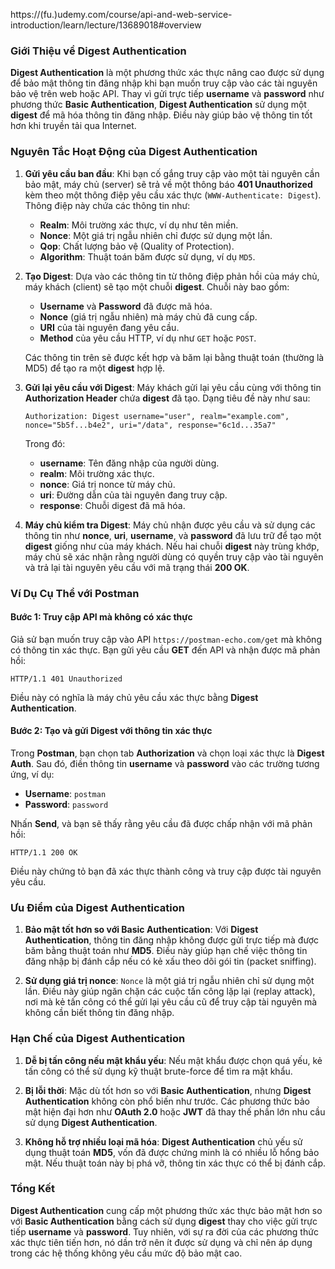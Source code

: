 https://(fu.)udemy.com/course/api-and-web-service-introduction/learn/lecture/13689018#overview  
### Giới Thiệu về **Digest Authentication**

**Digest Authentication** là một phương thức xác thực nâng cao được sử dụng để bảo mật thông tin đăng nhập khi bạn muốn truy cập vào các tài nguyên bảo vệ trên web hoặc API. Thay vì gửi trực tiếp **username** và **password** như phương thức **Basic Authentication**, **Digest Authentication** sử dụng một **digest** để mã hóa thông tin đăng nhập. Điều này giúp bảo vệ thông tin tốt hơn khi truyền tải qua Internet.

### Nguyên Tắc Hoạt Động của **Digest Authentication**

1. **Gửi yêu cầu ban đầu**: Khi bạn cố gắng truy cập vào một tài nguyên cần bảo mật, máy chủ (server) sẽ trả về một thông báo **401 Unauthorized** kèm theo một thông điệp yêu cầu xác thực (`WWW-Authenticate: Digest`). Thông điệp này chứa các thông tin như:
   - **Realm**: Môi trường xác thực, ví dụ như tên miền.
   - **Nonce**: Một giá trị ngẫu nhiên chỉ được sử dụng một lần.
   - **Qop**: Chất lượng bảo vệ (Quality of Protection).
   - **Algorithm**: Thuật toán băm được sử dụng, ví dụ `MD5`.

2. **Tạo Digest**: Dựa vào các thông tin từ thông điệp phản hồi của máy chủ, máy khách (client) sẽ tạo một chuỗi **digest**. Chuỗi này bao gồm:
   - **Username** và **Password** đã được mã hóa.
   - **Nonce** (giá trị ngẫu nhiên) mà máy chủ đã cung cấp.
   - **URI** của tài nguyên đang yêu cầu.
   - **Method** của yêu cầu HTTP, ví dụ như `GET` hoặc `POST`.
   
   Các thông tin trên sẽ được kết hợp và băm lại bằng thuật toán (thường là MD5) để tạo ra một **digest** hợp lệ.

3. **Gửi lại yêu cầu với Digest**: Máy khách gửi lại yêu cầu cùng với thông tin **Authorization Header** chứa **digest** đã tạo. Dạng tiêu đề này như sau:

   ```
   Authorization: Digest username="user", realm="example.com", nonce="5b5f...b4e2", uri="/data", response="6c1d...35a7"
   ```
   
   Trong đó:
   - **username**: Tên đăng nhập của người dùng.
   - **realm**: Môi trường xác thực.
   - **nonce**: Giá trị nonce từ máy chủ.
   - **uri**: Đường dẫn của tài nguyên đang truy cập.
   - **response**: Chuỗi digest đã mã hóa.

4. **Máy chủ kiểm tra Digest**: Máy chủ nhận được yêu cầu và sử dụng các thông tin như **nonce**, **uri**, **username**, và **password** đã lưu trữ để tạo một **digest** giống như của máy khách. Nếu hai chuỗi **digest** này trùng khớp, máy chủ sẽ xác nhận rằng người dùng có quyền truy cập vào tài nguyên và trả lại tài nguyên yêu cầu với mã trạng thái **200 OK**.

### Ví Dụ Cụ Thể với **Postman**

#### Bước 1: Truy cập API mà không có xác thực

Giả sử bạn muốn truy cập vào API `https://postman-echo.com/get` mà không có thông tin xác thực. Bạn gửi yêu cầu **GET** đến API và nhận được mã phản hồi:

```
HTTP/1.1 401 Unauthorized
```

Điều này có nghĩa là máy chủ yêu cầu xác thực bằng **Digest Authentication**.

#### Bước 2: Tạo và gửi Digest với thông tin xác thực

Trong **Postman**, bạn chọn tab **Authorization** và chọn loại xác thực là **Digest Auth**. Sau đó, điền thông tin **username** và **password** vào các trường tương ứng, ví dụ:

- **Username**: `postman`
- **Password**: `password`

Nhấn **Send**, và bạn sẽ thấy rằng yêu cầu đã được chấp nhận với mã phản hồi:

```
HTTP/1.1 200 OK
```

Điều này chứng tỏ bạn đã xác thực thành công và truy cập được tài nguyên yêu cầu.

### Ưu Điểm của **Digest Authentication**

1. **Bảo mật tốt hơn so với Basic Authentication**: Với **Digest Authentication**, thông tin đăng nhập không được gửi trực tiếp mà được băm bằng thuật toán như **MD5**. Điều này giúp hạn chế việc thông tin đăng nhập bị đánh cắp nếu có kẻ xấu theo dõi gói tin (packet sniffing).

2. **Sử dụng giá trị nonce**: `Nonce` là một giá trị ngẫu nhiên chỉ sử dụng một lần. Điều này giúp ngăn chặn các cuộc tấn công lặp lại (replay attack), nơi mà kẻ tấn công có thể gửi lại yêu cầu cũ để truy cập tài nguyên mà không cần biết thông tin đăng nhập.

### Hạn Chế của **Digest Authentication**

1. **Dễ bị tấn công nếu mật khẩu yếu**: Nếu mật khẩu được chọn quá yếu, kẻ tấn công có thể sử dụng kỹ thuật brute-force để tìm ra mật khẩu.

2. **Bị lỗi thời**: Mặc dù tốt hơn so với **Basic Authentication**, nhưng **Digest Authentication** không còn phổ biến như trước. Các phương thức bảo mật hiện đại hơn như **OAuth 2.0** hoặc **JWT** đã thay thế phần lớn nhu cầu sử dụng **Digest Authentication**.

3. **Không hỗ trợ nhiều loại mã hóa**: **Digest Authentication** chủ yếu sử dụng thuật toán **MD5**, vốn đã được chứng minh là có nhiều lỗ hổng bảo mật. Nếu thuật toán này bị phá vỡ, thông tin xác thực có thể bị đánh cắp.

### Tổng Kết

**Digest Authentication** cung cấp một phương thức xác thực bảo mật hơn so với **Basic Authentication** bằng cách sử dụng **digest** thay cho việc gửi trực tiếp **username** và **password**. Tuy nhiên, với sự ra đời của các phương thức xác thực tiên tiến hơn, nó dần trở nên ít được sử dụng và chỉ nên áp dụng trong các hệ thống không yêu cầu mức độ bảo mật cao.
